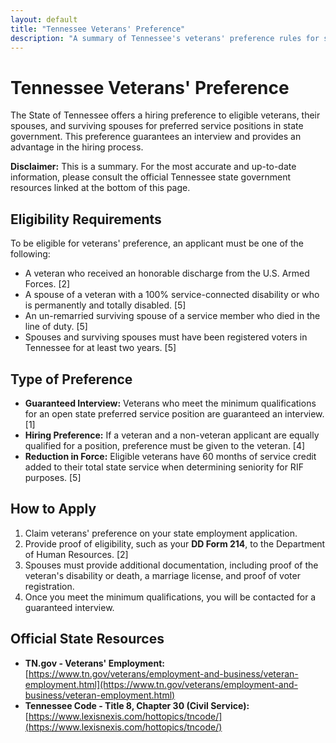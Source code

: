 ```yaml
---
layout: default
title: "Tennessee Veterans' Preference"
description: "A summary of Tennessee's veterans' preference rules for state employment."
---
```


# Tennessee Veterans' Preference

The State of Tennessee offers a hiring preference to eligible veterans, their spouses, and surviving spouses for preferred service positions in state government. This preference guarantees an interview and provides an advantage in the hiring process.

**Disclaimer:** This is a summary. For the most accurate and up-to-date information, please consult the official Tennessee state government resources linked at the bottom of this page.

## Eligibility Requirements

To be eligible for veterans' preference, an applicant must be one of the following:
*   A veteran who received an honorable discharge from the U.S. Armed Forces. [2]
*   A spouse of a veteran with a 100% service-connected disability or who is permanently and totally disabled. [5]
*   An un-remarried surviving spouse of a service member who died in the line of duty. [5]
*   Spouses and surviving spouses must have been registered voters in Tennessee for at least two years. [5]

## Type of Preference

*   **Guaranteed Interview:** Veterans who meet the minimum qualifications for an open state preferred service position are guaranteed an interview. [1]
*   **Hiring Preference:** If a veteran and a non-veteran applicant are equally qualified for a position, preference must be given to the veteran. [4]
*   **Reduction in Force:** Eligible veterans have 60 months of service credit added to their total state service when determining seniority for RIF purposes. [5]

## How to Apply

1.  Claim veterans' preference on your state employment application.
2.  Provide proof of eligibility, such as your **DD Form 214**, to the Department of Human Resources. [2]
3.  Spouses must provide additional documentation, including proof of the veteran's disability or death, a marriage license, and proof of voter registration.
4.  Once you meet the minimum qualifications, you will be contacted for a guaranteed interview.

## Official State Resources

*   **TN.gov - Veterans' Employment:** [https://www.tn.gov/veterans/employment-and-business/veteran-employment.html](https://www.tn.gov/veterans/employment-and-business/veteran-employment.html)
*   **Tennessee Code - Title 8, Chapter 30 (Civil Service):** [https://www.lexisnexis.com/hottopics/tncode/](https://www.lexisnexis.com/hottopics/tncode/)
